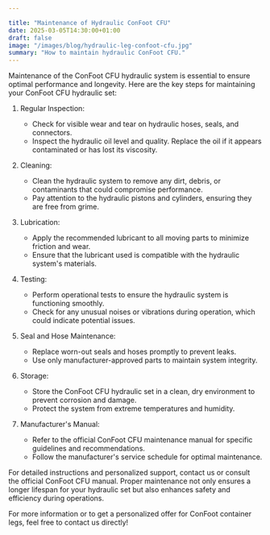 ```yaml
---

title: "Maintenance of Hydraulic ConFoot CFU"
date: 2025-03-05T14:30:00+01:00
draft: false
image: "/images/blog/hydraulic-leg-confoot-cfu.jpg"
summary: "How to maintain hydraulic ConFoot CFU."
---
```


Maintenance of the ConFoot CFU hydraulic system is essential to ensure optimal performance and longevity. Here are the key steps for maintaining your ConFoot CFU hydraulic set:

1. Regular Inspection: 
   - Check for visible wear and tear on hydraulic hoses, seals, and connectors.
   - Inspect the hydraulic oil level and quality. Replace the oil if it appears contaminated or has lost its viscosity.

2. Cleaning:
   - Clean the hydraulic system to remove any dirt, debris, or contaminants that could compromise performance.
   - Pay attention to the hydraulic pistons and cylinders, ensuring they are free from grime.

3. Lubrication:
   - Apply the recommended lubricant to all moving parts to minimize friction and wear.
   - Ensure that the lubricant used is compatible with the hydraulic system's materials.

4. Testing:
   - Perform operational tests to ensure the hydraulic system is functioning smoothly.
   - Check for any unusual noises or vibrations during operation, which could indicate potential issues.

5. Seal and Hose Maintenance:
   - Replace worn-out seals and hoses promptly to prevent leaks.
   - Use only manufacturer-approved parts to maintain system integrity.

6. Storage:
   - Store the ConFoot CFU hydraulic set in a clean, dry environment to prevent corrosion and damage.
   - Protect the system from extreme temperatures and humidity.

7. Manufacturer's Manual:
   - Refer to the official ConFoot CFU maintenance manual for specific guidelines and recommendations.
   - Follow the manufacturer's service schedule for optimal maintenance.

For detailed instructions and personalized support, contact us or consult the official ConFoot CFU manual. Proper maintenance not only ensures a longer lifespan for your hydraulic set but also enhances safety and efficiency during operations.

For more information or to get a personalized offer for ConFoot container legs, feel free to contact us directly!
